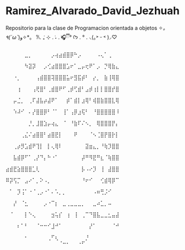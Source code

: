 # Ramirez_Alvarado_David_Jezhuah
  Repositorio para la clase de Programacion orientada a objetos
    ✧*。٩(ˊωˋ*)و✧*。 𐙚. ݁₊ ⊹ . ݁˖ . ݁🎧ྀི° ᡣ𐭩 . ° . ⸜(｡˃ ᵕ ˂ )⸝♡

⠀⠀⠀⠀⠀⣀⡀⠀⠀⠀⠀⠀⡠⢴⣴⣾⣿⡿⠓⡠⠀⠀⠀⠀⠠⢄⠁⢀⠀⠀

⠀⠀⠀⠀⠀⠳⣽⡽⠀⠀⡠⢊⣴⣿⣿⣿⣡⠖⠁⣀⡤⢖⠟⠁⡠⠀⡙⢿⣷⣄

⠀⠀⠐⡀⠀⠀⠀⠀⢠⣾⣿⣿⢽⣿⣿⣿⣥⠖⣻⣯⡾⠃⠀⡔⡀⠀⣷⢸⢿⣿

⠀⠀⠀⢰⠀⠀⠀⢠⢟⣿⠃⢀⣾⣿⠟⠋⢀⡾⢋⣾⠃⣠⡾⢰⡇⡇⣿⣿⡞⣿

⠀⠀⡤⣈⡀⠀⢀⠏⣼⣧⡴⣼⠟⠁⠀⠀⡾⠁⣾⡇⣰⢿⠃⢾⣿⣷⣿⣿⣇⢿

⠀⠀⠱⠼⠊⠀⠄⡜⣿⣿⡿⠃⠈⠁⠀⢸⠁⢠⡿⣰⢯⠃⠀⠘⣿⣿⣿⣿⣿⠸

⠀⠀⠀⠀⠀⠀⡘⡀⣸⣿⣱⡤⢴⣄⠀⠈⠀⠘⣷⠏⠌⠢⡀⠀⢿⣿⣿⣿⡟⡄

⠀⠀⠀⠀⢀⣌⠌⣴⣿⣿⠃⣴⣿⣟⡇⠀⠀⠀⠟⠀⠀⠀⠈⠢⢈⣿⡟⣿⡗⡇

⠀⠀⢀⡴⡻⣡⣾⠟⢹⡇⠀⡇⢄⢿⠇⠀⠀⠀⠀⠀⠀⣽⣶⣄⡀⠘⢷⡹⣿⣿

⠀⠀⣧⣾⡿⠋⠁⢀⡜⠙⡄⠓⠐⠁⠀⠀⠀⠀⠀⠀⡼⠛⠻⣟⠛⣆⠈⢷⣿⣿

⣴⣾⣟⣵⣿⣿⣿⣁⢇⠀⠀⠀⠀⠀⠀⠀⠀⠀⠀⠀⡧⠠⠔⡹⠀⢸⠀⣼⣿⣿

⠿⡽⢫⡉⠀⣠⠔⠁⡀⠕⠠⡀⠀⠀⠀⠀⠀⠀⠀⠀⠘⠖⠊⠀⠀⢊⣾⢿⡿⠉

⠀⠁⠀⡹⢨⠁⠐⠈⢀⡠⠐⠁⠄⠡⡀⡀⠀⠀⠀⠀⠀⠀⠀⠠⠶⢛⡨⠊⠀⠀

⠀⠀⡜⠀⠈⣂⠀⠀⠀⠀⡠⠐⠉⡆⠀⣀⢀⣀⣀⣀⡀⠀⠀⣀⠴⣁⡀⠤⠀⠀

⠀⠈⠀⠀⠀⡇⠑⢄⠀⠀⠀⠀⣲⢥⡎⠀⢰⠀⢸⠀⢀⠉⠙⣿⣧⣀⣀⣂⣤⣼

⠀⠀⠀⠆⠁⠃⠀⠀⠈⠒⠒⠊⣸⠚⠁⠀⠀⠀⠀⠀⠀⠀⡜⠁⠀⠀⠀⠀⠈⠚

⠀⠀⠀⠀⠀⠂⠀⠀⠀⠀⠀⢀⠋⢆⠀⠀⠀⠀⠀⠀⠀⡘⠀⠀⠀⠀⠀⠀⠀⠀
⠀⠀⠀⠀⠀⠀⠀⠀⠀⠀⠀⠀⠀⠀⠈⠒⠂⠀⠀⠐⠋⠀⠀⠀⠀⠀

